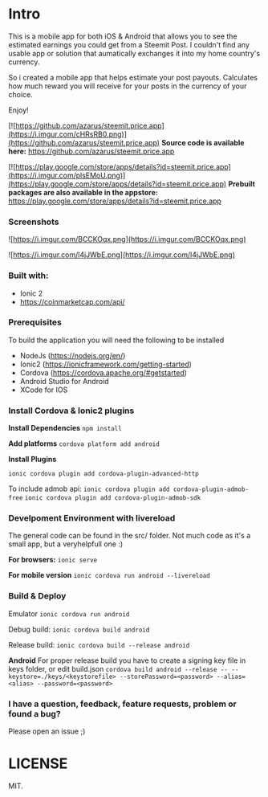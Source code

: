 # Intro
This is a mobile app for both iOS & Android that allows you to see the estimated earnings you could get from a Steemit Post. I couldn't find any usable app or solution that aumatically exchanges it into my home country's currency.

So i created a mobile app that helps estimate your post payouts. Calculates how much reward you will receive for your posts in the currency of your choice.

Enjoy!


[![https://github.com/azarus/steemit.price.app](https://i.imgur.com/cHRsRB0.png)](https://github.com/azarus/steemit.price.app)
**Source code is available here:**
https://github.com/azarus/steemit.price.app



[![https://play.google.com/store/apps/details?id=steemit.price.app](https://i.imgur.com/plsEMoU.png)](https://play.google.com/store/apps/details?id=steemit.price.app)
**Prebuilt packages are also available in the appstore:**
https://play.google.com/store/apps/details?id=steemit.price.app


### Screenshots

![https://i.imgur.com/BCCKOqx.png](https://i.imgur.com/BCCKOqx.png)

![https://i.imgur.com/l4jJWbE.png](https://i.imgur.com/l4jJWbE.png)

### Built with:
- Ionic 2
- https://coinmarketcap.com/api/

### Prerequisites

To build the application you will need the following to be installed
- NodeJs (https://nodejs.org/en/)
- Ionic2 (https://ionicframework.com/getting-started)
- Cordova (https://cordova.apache.org/#getstarted)
- Android Studio for Android
- XCode for IOS

### Install Cordova & Ionic2 plugins

**Install Dependencies**
`npm install`

**Add platforms**
`cordova platform add android`

**Install Plugins**

`ionic cordova plugin add cordova-plugin-advanced-http`

To include admob api:
`ionic cordova plugin add cordova-plugin-admob-free`
`ionic cordova plugin add cordova-plugin-admob-sdk`




### Develpoment Environment with livereload

The general code can be found in the src/ folder. Not much code as it's a small app, but a veryhelpfull one :)

**For browsers:**
`ionic serve`

**For mobile version**
`ionic cordova run android --livereload`


### Build & Deploy

Emulator
`ionic cordova run android`

Debug build:
`ionic cordova build android`

Release build:
`ionic cordova build --release android`

**Android**
For proper release build you have to create a signing key file in keys folder, or edit build.json
`cordova build android --release -- --keystore=./keys/<keystorefile> --storePassword=<password> --alias=<alias> --password=<password>`

### I have a question, feedback, feature requests, problem or found a bug?
Please open an issue ;)

# LICENSE
MIT.